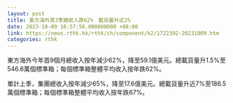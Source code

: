 ```yaml
---
layout: post
title: 東方海外首3季總收入跌62%　載貨量升近2%
date: 2023-10-09 16:57:56.000000000 +08:00
link: https://news.rthk.hk/rthk/ch/component/k2/1722392-20231009.htm
categories: rthk
---
```


東方海外今年首9個月總收入按年減少62%，降至59.1億美元。總載貨量升1.5%至546.6萬個標準箱；每個標準箱整體平均收入按年跌62%。

單計上季，集團總收入按年減少65%，降至17.6億美元。總載貨量升近7%至186.5萬個標準箱；每個標準箱整體平均收入按年跌67%。
